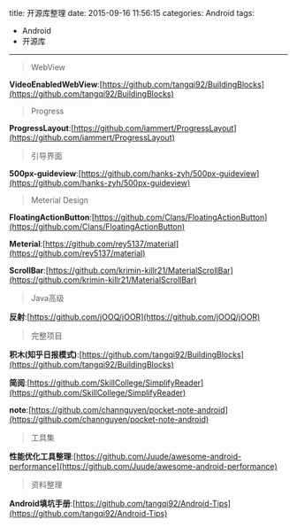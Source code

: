 title: 开源库整理
date: 2015-09-16 11:56:15
categories: Android
tags:
- Android
- 开源库

---
> WebView

**VideoEnabledWebView**:[https://github.com/tangqi92/BuildingBlocks](https://github.com/tangqi92/BuildingBlocks)

> Progress

**ProgressLayout**:[https://github.com/iammert/ProgressLayout](https://github.com/iammert/ProgressLayout)

> 引导界面

**500px-guideview**:[https://github.com/hanks-zyh/500px-guideview](https://github.com/hanks-zyh/500px-guideview)

> Meterial Design

**FloatingActionButton**:[https://github.com/Clans/FloatingActionButton](https://github.com/Clans/FloatingActionButton)

**Meterial**:[https://github.com/rey5137/material](https://github.com/rey5137/material)

**ScrollBar**:[https://github.com/krimin-killr21/MaterialScrollBar](https://github.com/krimin-killr21/MaterialScrollBar)
> Java高级

**反射**:[https://github.com/jOOQ/jOOR](https://github.com/jOOQ/jOOR)

> 完整项目

**积木(知乎日报模式)**:[https://github.com/tangqi92/BuildingBlocks](https://github.com/tangqi92/BuildingBlocks)

**简阅**:[https://github.com/SkillCollege/SimplifyReader](https://github.com/SkillCollege/SimplifyReader)

**note**:[https://github.com/channguyen/pocket-note-android](https://github.com/channguyen/pocket-note-android)

> 工具集

**性能优化工具整理**:[https://github.com/Juude/awesome-android-performance](https://github.com/Juude/awesome-android-performance)

> 资料整理

**Android填坑手册**:[https://github.com/tangqi92/Android-Tips](https://github.com/tangqi92/Android-Tips)
